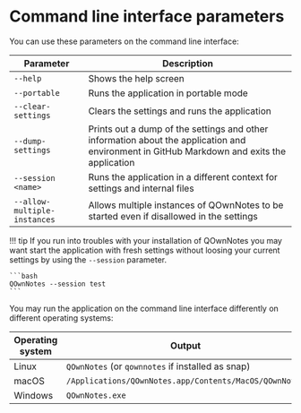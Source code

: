 # Command line interface parameters

You can use these parameters on the command line interface:

| Parameter                    | Description                                                                                                                                |
| ---------------------------- | ------------------------------------------------------------------------------------------------------------------------------------------ |
| `--help`                     | Shows the help screen                                                                                                                      |
| `--portable`                 | Runs the application in portable mode                                                                                                      |
| `--clear-settings`           | Clears the settings and runs the application                                                                                               |
| `--dump-settings`            | Prints out a dump of the settings and other information about the application and environment in GitHub Markdown and exits the application |
| `--session <name>`           | Runs the application in a different context for settings and internal files                                                                |
| `--allow-multiple-instances` | Allows multiple instances of QOwnNotes to be started even if disallowed in the settings                                                    |

!!! tip
    If you run into troubles with your installation of QOwnNotes you may want start
    the application with fresh settings without loosing your current settings by using
    the `--session` parameter.
    
    ```bash
    QOwnNotes --session test
    ```

You may run the application on the command line interface differently on
different operating systems:

| Operating system | Output                                                 |
| ---------------- | ------------------------------------------------------ |
| Linux            | `QOwnNotes` (or `qownnotes` if installed as snap)      |
| macOS            | `/Applications/QOwnNotes.app/Contents/MacOS/QOwnNotes` |
| Windows          | `QOwnNotes.exe`                                        |
